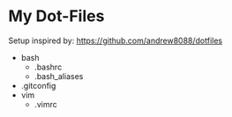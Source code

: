 # My Dot-Files

Setup inspired by: https://github.com/andrew8088/dotfiles

* bash
    * .bashrc
    * .bash_aliases
* .gitconfig
* vim
    * .vimrc
